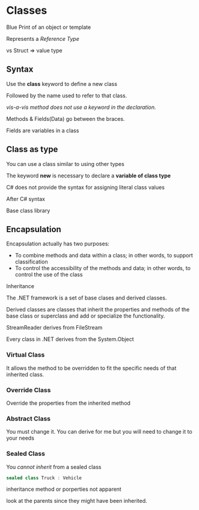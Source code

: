 # Classes

Blue Print of an object or template

Represents a *Reference Type*

vs Struct => value type

## Syntax

Use the **class** keyword to define a new class

Followed by the name used to refer to that class.

*vis-a-vis method does not use a keyword in the declaration.*

Methods & Fields(Data) go between the braces.

Fields are variables in a class

## Class as type

You can use a class similar to using other types

The keyword **new** is necessary to declare a **variable of class type**

C# does not provide the syntax for assigning literal class values 



After C# syntax

Base class library



## Encapsulation

Encapsulation actually has two purposes:
* To combine methods and data within a class; in other words, to support classification
* To control the accessibility of the methods and data; in other words, to control the use of the
class

Inheritance

The .NET framework is a set of base clases and derived classes.

Derived classes are classes that inherit the properties and methods of the base class or superclass and add or specialize the functionality.

StreamReader derives from FileStream

Every class in .NET derives from the System.Object

### Virtual Class
It allows the method to be overridden to fit the specific needs of that inherited class.

### Override Class
Override the properties from the inherited method

### Abstract Class
You must change it. You can derive for me but you will need to change it to your needs

### Sealed Class
You *cannot inherit* from a sealed class

```C#
sealed class Truck : Vehicle
```

inheritance method or porperties not apparent

look at the parents since they might have been inherited.

